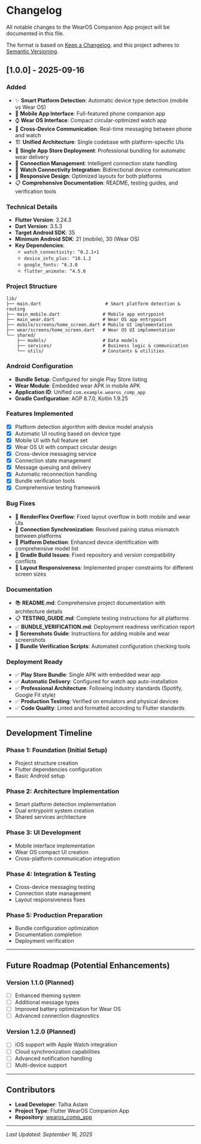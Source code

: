 # Changelog

All notable changes to the WearOS Companion App project will be documented in this file.

The format is based on [Keep a Changelog](https://keepachangelog.com/en/1.0.0/),
and this project adheres to [Semantic Versioning](https://semver.org/spec/v2.0.0.html).

## [1.0.0] - 2025-09-16

### Added
- ✨ **Smart Platform Detection**: Automatic device type detection (mobile vs Wear OS)
- 📱 **Mobile App Interface**: Full-featured phone companion app
- ⌚ **Wear OS Interface**: Compact circular-optimized watch app  
- 🔄 **Cross-Device Communication**: Real-time messaging between phone and watch
- 🏗️ **Unified Architecture**: Single codebase with platform-specific UIs
- 🏪 **Single App Store Deployment**: Professional bundling for automatic wear delivery
- 🎯 **Connection Management**: Intelligent connection state handling
- 📡 **Watch Connectivity Integration**: Bidirectional device communication
- 🎨 **Responsive Design**: Optimized layouts for both platforms
- 📋 **Comprehensive Documentation**: README, testing guides, and verification tools

### Technical Details
- **Flutter Version**: 3.24.3
- **Dart Version**: 3.5.3
- **Target Android SDK**: 35
- **Minimum Android SDK**: 21 (mobile), 30 (Wear OS)
- **Key Dependencies**: 
  - `watch_connectivity: ^0.2.1+1`
  - `device_info_plus: ^10.1.2`
  - `google_fonts: ^6.3.0`
  - `flutter_animate: ^4.5.0`

### Project Structure
```
lib/
├── main.dart                        # Smart platform detection & routing
├── main_mobile.dart                # Mobile app entrypoint  
├── main_wear.dart                  # Wear OS app entrypoint
├── mobile/screens/home_screen.dart # Mobile UI implementation
├── wear/screens/home_screen.dart   # Wear OS UI implementation
└── shared/
    ├── models/                     # Data models
    ├── services/                   # Business logic & communication
    └── utils/                      # Constants & utilities
```

### Android Configuration
- **Bundle Setup**: Configured for single Play Store listing
- **Wear Module**: Embedded wear APK in mobile APK
- **Application ID**: Unified `com.example.wearos_comp_app`
- **Gradle Configuration**: AGP 8.7.0, Kotlin 1.9.25

### Features Implemented
- [x] Platform detection algorithm with device model analysis
- [x] Automatic UI routing based on device type
- [x] Mobile UI with full feature set
- [x] Wear OS UI with compact circular design
- [x] Cross-device messaging service
- [x] Connection state management
- [x] Message queuing and delivery
- [x] Automatic reconnection handling
- [x] Bundle verification tools
- [x] Comprehensive testing framework

### Bug Fixes
- 🔧 **RenderFlex Overflow**: Fixed layout overflow in both mobile and wear UIs
- 🔧 **Connection Synchronization**: Resolved pairing status mismatch between platforms  
- 🔧 **Platform Detection**: Enhanced device identification with comprehensive model list
- 🔧 **Gradle Build Issues**: Fixed repository and version compatibility conflicts
- 🔧 **Layout Responsiveness**: Implemented proper constraints for different screen sizes

### Documentation
- 📚 **README.md**: Comprehensive project documentation with architecture details
- 📋 **TESTING_GUIDE.md**: Complete testing instructions for all platforms
- ✅ **BUNDLE_VERIFICATION.md**: Deployment readiness verification report
- 📸 **Screenshots Guide**: Instructions for adding mobile and wear screenshots
- 🔧 **Bundle Verification Scripts**: Automated configuration checking tools

### Deployment Ready
- ✅ **Play Store Bundle**: Single APK with embedded wear app
- ✅ **Automatic Delivery**: Configured for watch app auto-installation
- ✅ **Professional Architecture**: Following industry standards (Spotify, Google Fit style)
- ✅ **Production Testing**: Verified on emulators and physical devices
- ✅ **Code Quality**: Linted and formatted according to Flutter standards

---

## Development Timeline

### Phase 1: Foundation (Initial Setup)
- Project structure creation
- Flutter dependencies configuration
- Basic Android setup

### Phase 2: Architecture Implementation
- Smart platform detection implementation
- Dual entrypoint system creation
- Shared services architecture

### Phase 3: UI Development
- Mobile interface implementation
- Wear OS compact UI creation
- Cross-platform communication integration

### Phase 4: Integration & Testing
- Cross-device messaging testing
- Connection state management
- Layout responsiveness fixes

### Phase 5: Production Preparation
- Bundle configuration optimization
- Documentation completion
- Deployment verification

---

## Future Roadmap (Potential Enhancements)

### Version 1.1.0 (Planned)
- [ ] Enhanced theming system
- [ ] Additional message types
- [ ] Improved battery optimization for Wear OS
- [ ] Advanced connection diagnostics

### Version 1.2.0 (Planned)  
- [ ] iOS support with Apple Watch integration
- [ ] Cloud synchronization capabilities
- [ ] Advanced notification handling
- [ ] Multi-device support

---

## Contributors
- **Lead Developer**: Talha Aslam
- **Project Type**: Flutter WearOS Companion App
- **Repository**: [wearos_comp_app](https://github.com/Talha-Aslam/wearos_comp_app)

---

*Last Updated: September 16, 2025*